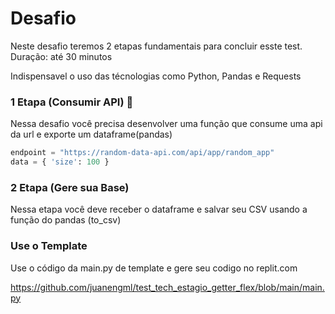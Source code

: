 # Desafio
Neste desafio teremos 2 etapas fundamentais para concluir esste test. Duração: até 30 minutos

Indispensavel o uso das técnologias como Python, Pandas e Requests

### 1 Etapa (Consumir API) 🔌

Nessa desafio você precisa desenvolver uma função que consume uma api da url e exporte um dataframe(pandas)

``` python
endpoint = "https://random-data-api.com/api/app/random_app"
data = { 'size': 100 }
```

### 2 Etapa (Gere sua Base)

Nessa etapa você deve receber o dataframe e salvar seu CSV usando a função do pandas (to_csv)


### Use o Template

Use o código da main.py de template e gere seu codigo no replit.com 

https://github.com/juanengml/test_tech_estagio_getter_flex/blob/main/main.py
